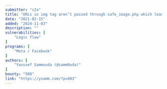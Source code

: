 ```yaml
---
submitter: "c2a"
title: "URLs in img tag aren’t passed through safe_image.php which lead to exposure of Facebook users IPs."
date: "2021-02-15"
added: "2024-11-03"
description: ""
vulnerabilities: [
    "Logic flaw"
]
programs: [
    "Meta / Facebook"
]
authors: [
    "Youssef Sammouda (@samm0uda)"
]
bounty: "500"
link: "https://ysamm.com/?p=603"
---
```




